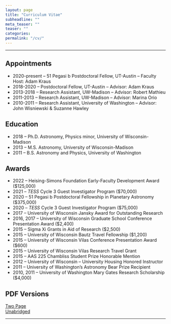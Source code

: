 ```yaml
---
layout: page
title: "Curriculum Vitae"
subheadline: ""
meta_teaser: ""
teaser: ""
categories:
permalink: "/cv/"
---
```

<!--more-->
<hr>

## Appointments

<UL>
<LI>2020-present &ndash; 51 Pegasi b Postdoctoral Fellow, UT-Austin &ndash; Faculty Host: Adam Kraus </LI>
<LI>2018-2020 &ndash; Postdoctoral Fellow, UT-Austin &ndash; Advisor: Adam Kraus </LI>
<LI>2013-2018 &ndash; Research Assistant, UW-Madison &ndash; Advisor: Robert Mathieu</LI>
<LI>2011-2013 &ndash; Research Assistant, UW-Madison &ndash; Advisor: Marina Orio</LI>
<LI>2010-2011 &ndash; Research Assistant, University of Washington &ndash; Advisor: John Wisniewski & Suzanne Hawley</LI>
</UL>

## Education

<UL>
<LI>2018 &ndash; Ph.D. Astronomy, Physics minor, University of Wisconsin-Madison</LI>
<LI>2013 &ndash; M.S. Astronomy, University of Wisconsin-Madison</LI>
<LI>2011 &ndash; B.S. Astronomy and Physics, University of Washington</LI>
</UL>

## Awards

<UL>
<LI>2022 &ndash; Heising-Simons Foundation Early-Faculty Development Award ($125,000)</LI>
<LI>2021 &ndash; <em>TESS</em> Cycle 3 Guest Investigator Program ($70,000)</LI>	
<LI>2020 &ndash; 51 Pegasi b Postdoctoral Fellowship in Planetary Astronomy ($375,000)</LI>	
<LI>2020 &ndash; <em>TESS</em> Cycle 3 Guest Investigator Program ($75,000)</LI>	
<LI>2017 &ndash; University of Wisconsin Jansky Award for Outstanding Research</LI>
<LI>2016, 2017 &ndash; University of Wisconsin Graduate School Conference Presentation Award ($2,400)</LI>
<LI>2015 &ndash; Sigma Xi Grants in Aid of Research ($2,500)</LI>
<LI>2015 &ndash; University of Wisconsin Bautz Travel Fellowship ($1,200)</LI>
<LI>2015 &ndash; University of Wisconsin Vilas Conference Presentation Award ($600)</LI>
<LI>2015 &ndash; University of Wisconsin Vilas Research Travel Grant</LI>
<LI>2015 &ndash; AAS 225 Chambliss Student Prize Honorable Mention</LI>
<LI>2012 &ndash; University of Wisconsin – University Housing Honored Instructor</LI>
<LI>2011 &ndash; University of Washington’s Astronomy Bear Prize Recipient</LI>
<LI>2010, 2011 &ndash; University of Washington Mary Gates Research Scholarship ($4,000)</LI>
</UL>

## PDF Versions

<a href='/local_files/Tofflemire_CV_2page.pdf' target="_blank">Two Page</a>
<br/>
<a href='/local_files/Tofflemire_CV.pdf' target="_blank">Unabridged</a>

<hr>

